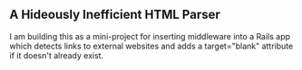 ## A Hideously Inefficient HTML Parser

I am building this as a mini-project for inserting middleware into a Rails app which detects links to external websites and adds a target="blank" attribute if it doesn't already exist.